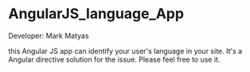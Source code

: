 # AngularJS_language_App
Developer: Mark Matyas

this Angular JS app can identify your user's language in your site. It's a Angular directive solution for the issue.
Please feel free to use it.
